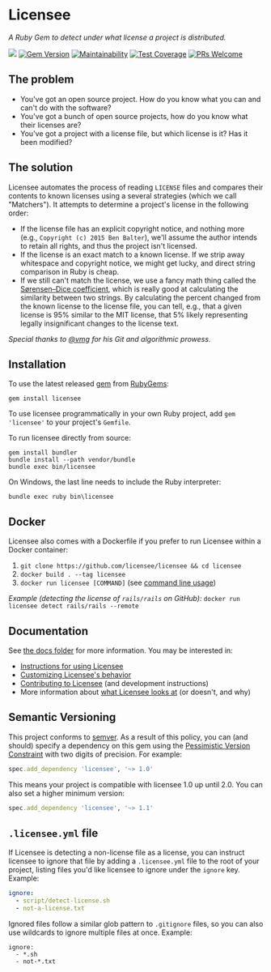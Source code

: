 # Licensee

*A Ruby Gem to detect under what license a project is distributed.*

[![](https://github.com/licensee/licensee/workflows/CI/badge.svg)](https://github.com/licensee/licensee/actions?query=workflow%3ACI) [![Gem Version](https://badge.fury.io/rb/licensee.svg)](https://badge.fury.io/rb/licensee) [![Maintainability](https://api.codeclimate.com/v1/badges/5dca6a1ff7015c6d8cab/maintainability)](https://codeclimate.com/github/benbalter/licensee/maintainability) [![Test Coverage](https://api.codeclimate.com/v1/badges/5dca6a1ff7015c6d8cab/test_coverage)](https://codeclimate.com/github/benbalter/licensee/test_coverage) [![PRs Welcome](https://img.shields.io/badge/PRs-welcome-brightgreen.svg?style=flat-square)](http://makeapullrequest.com)


## The problem

* You've got an open source project. How do you know what you can and can't do with the software?
* You've got a bunch of open source projects, how do you know what their licenses are?
* You've got a project with a license file, but which license is it? Has it been modified?

## The solution

Licensee automates the process of reading `LICENSE` files and compares their contents to known licenses using a several strategies (which we call "Matchers"). It attempts to determine a project's license in the following order:

* If the license file has an explicit copyright notice, and nothing more (e.g., `Copyright (c) 2015 Ben Balter`), we'll assume the author intends to retain all rights, and thus the project isn't licensed.
* If the license is an exact match to a known license. If we strip away whitespace and copyright notice, we might get lucky, and direct string comparison in Ruby is cheap.
* If we still can't match the license, we use a fancy math thing called the [Sørensen–Dice coefficient](https://en.wikipedia.org/wiki/S%C3%B8rensen%E2%80%93Dice_coefficient), which is really good at calculating the similarity between two strings. By calculating the percent changed from the known license to the license file, you can tell, e.g., that a given license is 95% similar to the MIT license, that 5% likely representing legally insignificant changes to the license text.

*Special thanks to [@vmg](https://github.com/vmg) for his Git and algorithmic prowess.*

## Installation

To use the latest released [gem](https://rubygems.org/pages/download) from [RubyGems](https://rubygems.org/):

    gem install licensee

To use licensee programmatically in your own Ruby project, add `gem 'licensee'` to your project's `Gemfile`.

To run licensee directly from source:

    gem install bundler
    bundle install --path vendor/bundle
    bundle exec bin/licensee

On Windows, the last line needs to include the Ruby interpreter:

    bundle exec ruby bin\licensee

## Docker

Licensee also comes with a Dockerfile if you prefer to run Licensee within a Docker container:

1. `git clone https://github.com/licensee/licensee && cd licensee`
2. `docker build . --tag licensee`
3. `docker run licensee [COMMAND]` (see [command line usage](./command-line-usage.md))

*Example (detecting the license of `rails/rails` on GitHub):* `docker run licensee detect rails/rails --remote`

## Documentation

See [the docs folder](/docs) for more information. You may be interested in:

* [Instructions for using Licensee](usage.md)
* [Customizing Licensee's behavior](customizing.md)
* [Contributing to Licensee](CONTRIBUTING.md) (and development instructions)
* More information about [what Licensee looks at](what-we-look-at.md) (or doesn't, and why)

## Semantic Versioning

This project conforms to [semver](http://semver.org/). As a result of this policy, you can (and should) specify a dependency on this gem using the [Pessimistic Version Constraint](http://guides.rubygems.org/patterns/) with two digits of precision. For example:

```ruby
spec.add_dependency 'licensee', '~> 1.0'
```

This means your project is compatible with licensee 1.0 up until 2.0. You can also set a higher minimum version:

```ruby
spec.add_dependency 'licensee', '~> 1.1'
```
## `.licensee.yml` file

If Licensee is detecting a non-license file as a license, you can instruct licensee to ignore that file by adding a `.licensee.yml` file to the root of your project, listing files you'd like licensee to ignore under the `ignore` key. Example:

```yml
ignore:
  - script/detect-license.sh
  - not-a-license.txt
```

Ignored files follow a similar glob pattern to `.gitignore` files, so you can also use wildcards to ignore multiple files at once. Example:

```gitignore
ignore:
  - *.sh
  - not-*.txt
```